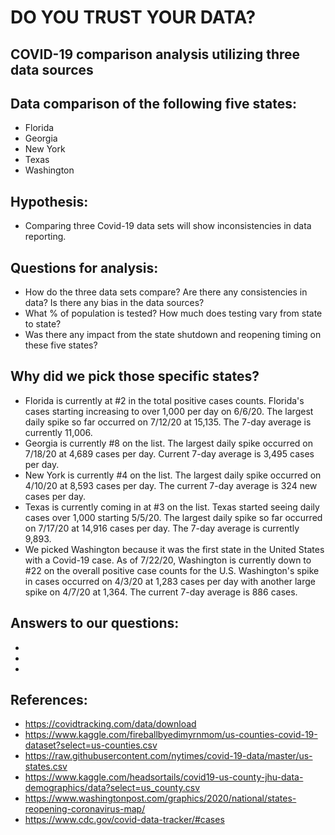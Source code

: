 # DO YOU TRUST YOUR DATA?
## COVID-19 comparison analysis utilizing three data sources

## Data comparison of the following five states:
* Florida
* Georgia
* New York
* Texas
* Washington 

## Hypothesis:
* Comparing three Covid-19 data sets will show inconsistencies in data reporting.

## Questions for analysis:
* How do the three data sets compare?  Are there any consistencies in data?  Is there any bias in the data sources?
* What % of population is tested?  How much does testing vary from state to state?
* Was there any impact from the state shutdown and reopening timing on these five states?

## Why did we pick those specific states?
* Florida is currently at #2 in the total positive cases counts. Florida's cases starting increasing to over 1,000 per day on 6/6/20.  The largest daily spike so far occurred on 7/12/20 at 15,135.  The 7-day average is currently 11,006.  
* Georgia is currently #8 on the list.  The largest daily spike occurred on 7/18/20 at 4,689 cases per day.  Current 7-day average is 3,495 cases per day.  
* New York is currently #4 on the list.  The largest daily spike occurred on 4/10/20 at 8,593 cases per day.  The current 7-day average is 324 new cases per day.  
* Texas is currently coming in at #3 on the list.  Texas started seeing daily cases over 1,000 starting 5/5/20.  The largest daily spike so far occurred on 7/17/20 at 14,916 cases per day.  The 7-day average is currently 9,893.
* We picked Washington because it was the first state in the United States with a Covid-19 case.  As of 7/22/20, Washington is currently down to #22 on the overall positive case counts for the U.S.  Washington's spike in cases occurred on 4/3/20 at 1,283 cases per day with another large spike on 4/7/20 at 1,364. The current 7-day average is 886 cases.  




## Answers to our questions:
*  
*
*


## References:
* https://covidtracking.com/data/download
* https://www.kaggle.com/fireballbyedimyrnmom/us-counties-covid-19-dataset?select=us-counties.csv
* https://raw.githubusercontent.com/nytimes/covid-19-data/master/us-states.csv
* https://www.kaggle.com/headsortails/covid19-us-county-jhu-data-demographics/data?select=us_county.csv
* https://www.washingtonpost.com/graphics/2020/national/states-reopening-coronavirus-map/
* https://www.cdc.gov/covid-data-tracker/#cases




